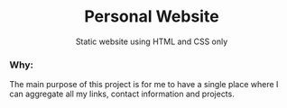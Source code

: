 <div align="center">
  <h1>Personal Website</h1>
  <p>Static website using HTML and CSS only</p>
</div>

### Why:

The main purpose of this project is for me to have a single place where I can aggregate all my links, contact information and projects.
